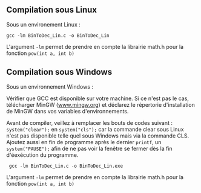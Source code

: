 ##                Compilation sous Linux                 


Sous un environement Linux : 

<code>gcc -lm BinToDec_Lin.c -o BinToDec_Lin </code>

L'argument <code>-lm</code> permet de prendre en compte la librairie math.h pour la fonction <code>pow(int a, int b)</code>


##                Compilation sous Windows               


Sous un environnement Windows : 

Vérifier que GCC est disponible sur votre machine.
Si ce n'est pas le cas, télécharger MinGW (www.mingw.org) et déclarez le répertorie d'installation de MinGW dans vos variables d'environnements.

Avant de compiler, veillez à remplacer les bouts de codes suivant : <code>system("clear");</code> en <code>system("cls");</code> car la commande clear sous Linux n'est pas disponible telle quel sous Windows mais via la commande CLS.
Ajoutez aussi en fin de programme après le dernier <code>printf</code>, un <code>system("PAUSE");</code> afin de ne pas voir la fenêtre se fermer dès la fin d'éexécution du programme.

<code> gcc -lm BinToDec_Lin.c -o BinToDec_Lin.exe </code>

L'argument <code>-lm</code> permet de prendre en compte la librairie math.h pour la fonction <code>pow(int a, int b)</code>
